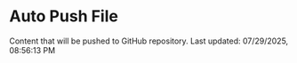 # Auto Push File

Content that will be pushed to GitHub repository.
Last updated: 07/29/2025, 08:56:13 PM